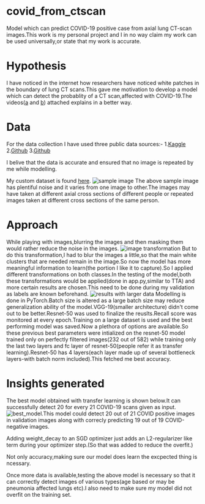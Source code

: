 # covid_from_ctscan
Model which can predict COVID-19 positive case from axial lung CT-scan images.This work is my personal project and I in no way claim my work can be used universally,or state that my work is accurate.


# Hypothesis
I have noticed in the internet how researchers have noticed white patches in the boundary of lung CT scans.This gave me motivation to develop a model which can detect the probablity of a CT scan,affected with COVID-19.The videos([a](https://youtu.be/3ttAFm9wKPg) and [b](https://youtu.be/xUuNr_EFlBM)) attached explains in a better way.

# Data
For the data collection I have used three public data sources:-
1.[Kaggle](https://www.kaggle.com/luisblanche/covidct)
2.[Github](https://github.com/ieee8023/covid-chestxray-dataset)
3.[Github](https://github.com/shervinmin/DeepCovid/tree/master/data)

I belive that the data is accurate and ensured that  no image is repeated by me while modelling.


My custom dataset is found [here](https://drive.google.com/open?id=1oz2m4DQ4UsKggPm76KKFTqH8Lt8JcxuF).
![sample image](https://github.com/themendu/covid_from_ctscan/blob/master/image_references/screenshots/2020.02.17.20024018-p17-61_3.png)
The above sample image has plentiful noise and it varies from one image to other.The images may have taken at different axial cross sections of different people or repeated images taken at different cross sections of the same person.

# Approach
While playing with images,blurring the images and then masking them would rather reduce the noise in the images.
![image transformation](https://github.com/themendu/covid_from_ctscan/blob/master/image_references/screenshots/20200504_111834-COLLAGE~2.jpg)
But to do this transformation,I had to blur the images a little,so that the main white clusters that are needed remain in the image.So now the model has more meaningful information to learn(the portion I like it to capture).So I applied different transformations on both classes.In the testing of the model,both these transformations would be applied(done in app.py,similar to TTA) and more certain results are chosen.This need to be done during my validation as labels are known beforehand.
![results with larger data](https://github.com/themendu/covid_from_ctscan/blob/master/image_references/screenshots/Screenshot%20(38).png)
Modelling is done in PyTorch.Batch size is altered as a large batch size may reduce generalization ability of the model.VGG-19(smaller architecture) didn't come out to be better.Resnet-50 was used to finalize the reuslts.Recall score was monitored at every epoch.Training on a large dataset is used and the best performing model was saved.Now a plethora of options are available.So these previous best parameters were intialized on the resnet-50 model trained  only on perfectly filtered images(232 out of 582) while training only the last two layers and fc layer of resnet-50(people refer it as transfer learning).Resnet-50 has 4 layers(each layer made up of several bottleneck layers-with batch norm included).This fetched me best accuracy.

# Insights generated
The best model obtained with transfer learning is shown below.It can  successfully detect  20 for every 21 COVID-19 scans given as input.![best_model](https://github.com/themendu/covid_from_ctscan/blob/master/image_references/screenshots/final_errors.png).This model could detect 20 out of 21 COVID positive images in validation images along with correcly predicting 19 out of 19 COVID-negative images.

Adding weight_decay to an SGD optimizer just adds an L2-regularizer like term during your optimizer step.(So that was added to reduce the overfit.) 

Not only accuracy,making sure our model does learn the excpected thing is ncessary.

Once more data is available,testing the above model is necessary so that it can correctly detect images of various types(age based or may be pneumonia affected lungs etc).I also need to make sure my model did not overfit on the training set.


